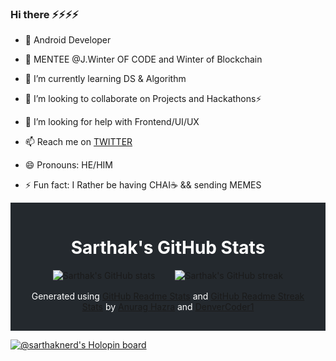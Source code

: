 ### Hi there ⚡⚡⚡⚡



- 🧏 Android Developer 
- 🧏 MENTEE @J.Winter OF CODE and Winter of Blockchain

- 🌱 I’m currently learning DS & Algorithm 

- 👯 I’m looking to collaborate on Projects and Hackathons⚡

- 🤔 I’m looking for help with Frontend/UI/UX

- 📫 Reach me on [TWITTER](https://twitter.com/SARTHAKNERD) 
- 😄 Pronouns: HE/HIM 

- ⚡ Fun fact: I Rather be having CHAI☕ && sending MEMES 

<div style="background-color: #24292e; padding: 1rem;">
  <h1 style="color: white; text-align: center;">Sarthak's GitHub Stats</h1>
  <div style="display: flex; justify-content: center; align-items: center;">
    <img src="https://github-readme-stats.vercel.app/api?username=sarthaknerd&hide_border=true&show_icons=true&count_private=true&theme=radical" alt="Sarthak's GitHub stats" style="margin-right: 1rem;">
    <img src="https://github-readme-streak-stats.herokuapp.com/?user=sarthaknerd&hide_border=true&theme=radical" alt="Sarthak's GitHub streak" style="margin-left: 1rem;">
  </div>
  <p style="color: white; text-align: center; margin-top: 1rem;">Generated using <a href="https://github.com/anuraghazra/github-readme-stats">GitHub Readme Stats</a> and <a href="https://github.com/DenverCoder1/github-readme-streak-stats">GitHub Readme Streak Stats</a> by <a href="https://github.com/anuraghazra">Anurag Hazra</a> and <a href="https://github.com/DenverCoder1">DenverCoder1</a></p>
</div>



[![@sarthaknerd's Holopin board](https://holopin.me/sarthaknerd)](https://holopin.io/@sarthaknerd)




